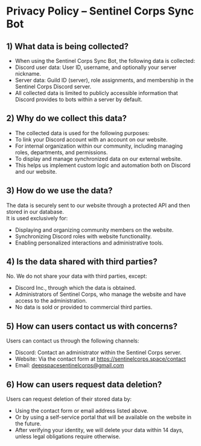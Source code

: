 # Privacy Policy – Sentinel Corps Sync Bot

## 1) What data is being collected?
- When using the Sentinel Corps Sync Bot, the following data is collected:
- Discord user data: User ID, username, and optionally your server nickname.
- Server data: Guild ID (server), role assignments, and membership in the Sentinel Corps Discord server.
- All collected data is limited to publicly accessible information that Discord provides to bots within a server by default.

## 2) Why do we collect this data?
- The collected data is used for the following purposes:
- To link your Discord account with an account on our website.
- For internal organization within our community, including managing roles, departments, and permissions.
- To display and manage synchronized data on our external website.
- This helps us implement custom logic and automation both on Discord and our website.

## 3) How do we use the data?
The data is securely sent to our website through a protected API and then stored in our database.  
It is used exclusively for:
- Displaying and organizing community members on the website.
- Synchronizing Discord roles with website functionality.
- Enabling personalized interactions and administrative tools.

## 4) Is the data shared with third parties?
No. We do not share your data with third parties, except:
- Discord Inc., through which the data is obtained.
- Administrators of Sentinel Corps, who manage the website and have access to the administration.
- No data is sold or provided to commercial third parties.

## 5) How can users contact us with concerns?
Users can contact us through the following channels:
- Discord: Contact an administrator within the Sentinel Corps server.
- Website: Via the contact form at https://sentinelcorps.space/contact
- Email: deepspacesentinelcorps@gmail.com

## 6) How can users request data deletion?
Users can request deletion of their stored data by:
- Using the contact form or email address listed above.
- Or by using a self-service portal that will be available on the website in the future.
- After verifying your identity, we will delete your data within 14 days, unless legal obligations require otherwise.
